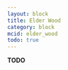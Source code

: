 ```yaml
---
layout: block
title: Elder Wood
category: block
mcid: elder_wood
todo: true
---
```



**TODO**
